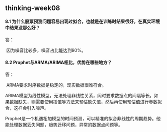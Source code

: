## thinking-week08

#### 8.1 为什么股票预测问题容易出现过拟合，也就是在训练时结果很好，在真实环境中结果没那么好？

答：

​	因为噪音比较多，噪音占比能达到90%。

#### 8.2 Prophet与ARMA/ARIMA相比，优势在哪些地方？

答：

​	ARMA要求时序数据是稳定的，现实数据很难符合。

​	ARIMA模型为线性模型，无法处理非线性关系，同时要求数据点的间隔等长。如果数据缺失，则需要使用插值等方法来预估缺失值，然后再使用预估值进行参数拟合，这样会引入噪声。

​	Prophet是一个机遇相加模型的时间预测，可以精准的拟合非线性的周期趋势。他能处理数据丢失问题，趋势迁移问题，异常的数据点问题等。











​	